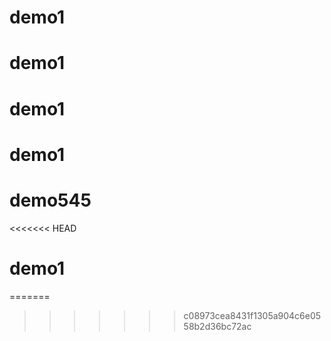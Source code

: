 # demo1
# demo1
# demo1
# demo1
# demo545
<<<<<<< HEAD
# demo1
=======
>>>>>>> c08973cea8431f1305a904c6e0558b2d36bc72ac
